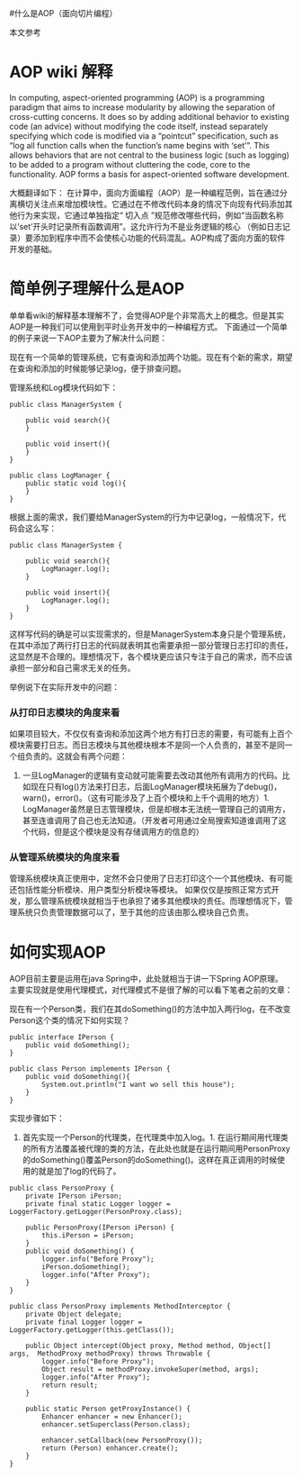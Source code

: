 #什么是AOP（面向切片编程）
>  
 本文参考  


# AOP wiki 解释

>  
 In computing, aspect-oriented programming (AOP) is a programming paradigm that aims to increase modularity by allowing the separation of cross-cutting concerns. It does so by adding additional behavior to existing code (an advice) without modifying the code itself, instead separately specifying which code is modified via a “pointcut” specification, such as “log all function calls when the function’s name begins with ‘set’”. This allows behaviors that are not central to the business logic (such as logging) to be added to a program without cluttering the code, core to the functionality. AOP forms a basis for aspect-oriented software development. 


大概翻译如下： 在计算中，面向方面编程（AOP）是一种编程范例，旨在通过分离横切关注点来增加模块性。它通过在不修改代码本身的情况下向现有代码添加其他行为来实现，它通过单独指定“ 切入点 ”规范修改哪些代码，例如“当函数名称以’set’开头时记录所有函数调用”。这允许行为不是业务逻辑的核心 （例如日志记录）要添加到程序中而不会使核心功能的代码混乱。AOP构成了面向方面的软件开发的基础。

# 简单例子理解什么是AOP

单单看wiki的解释基本理解不了，会觉得AOP是个非常高大上的概念。但是其实AOP是一种我们可以使用到平时业务开发中的一种编程方式。 下面通过一个简单的例子来说一下AOP主要为了解决什么问题：

>  
 现在有一个简单的管理系统，它有查询和添加两个功能。现在有个新的需求，期望在查询和添加的时候能够记录log，便于排查问题。 


管理系统和Log模块代码如下：

```
public class ManagerSystem {
    
    public void search(){
    }

    public void insert(){
    }
}

```

```
public class LogManager {
    public static void log(){
    }
}

```

根据上面的需求，我们要给ManagerSystem的行为中记录log，一般情况下，代码会这么写：

```
public class ManagerSystem {

    public void search(){
        LogManager.log();
    }

    public void insert(){
        LogManager.log();
    }
}

```

这样写代码的确是可以实现需求的，但是ManagerSystem本身只是个管理系统，在其中添加了两行打日志的代码就表明其也需要承担一部分管理日志打印的责任，这显然是不合理的。理想情况下，各个模块更应该只专注于自己的需求，而不应该承担一部分和自己需求无关的任务。

举例说下在实际开发中的问题：

### 从打印日志模块的角度来看

如果项目较大，不仅仅有查询和添加这两个地方有打日志的需要，有可能有上百个模块需要打日志。而日志模块与其他模块根本不是同一个人负责的，甚至不是同一个组负责的。这就会有两个问题：
1. 一旦LogManager的逻辑有变动就可能需要去改动其他所有调用方的代码。比如现在只有log()方法来打日志，后面LogManager模块拓展为了debug()，warn()，error()。（这有可能涉及了上百个模块和上千个调用的地方）1. LogManager虽然是日志管理模块，但是却根本无法统一管理自己的调用方，甚至连谁调用了自己也无法知道。（开发者可用通过全局搜索知道谁调用了这个代码，但是这个模块是没有存储调用方的信息的）
### 从管理系统模块的角度来看

管理系统模块真正使用中，定然不会只使用了日志打印这个一个其他模块、有可能还包括性能分析模块、用户类型分析模块等模块。 如果仅仅是按照正常方式开发，那么管理系统模块就相当于也承担了诸多其他模块的责任。而理想情况下，管理系统只负责管理数据可以了，至于其他的应该由那么模块自己负责。

# 如何实现AOP

AOP目前主要是运用在java Spring中，此处就相当于讲一下Spring AOP原理。 主要实现就是使用代理模式，对代理模式不是很了解的可以看下笔者之前的文章：

现在有一个Person类，我们在其doSomething()的方法中加入两行log，在不改变Person这个类的情况下如何实现？

```
public interface IPerson {
    public void doSomething();
}

public class Person implements IPerson {
    public void doSomething(){
        System.out.println("I want wo sell this house");
    }
}

```

实现步骤如下：
1. 首先实现一个Person的代理类，在代理类中加入log。1. 在运行期间用代理类的所有方法覆盖被代理的类的方法，在此处也就是在运行期间用PersonProxy的doSomething()覆盖Person的doSomething()。这样在真正调用的时候使用的就是加了log的代码了。
```
public class PersonProxy {
    private IPerson iPerson;
    private final static Logger logger = LoggerFactory.getLogger(PersonProxy.class);

    public PersonProxy(IPerson iPerson) {
        this.iPerson = iPerson;
    }
    public void doSomething() {
        logger.info("Before Proxy");
        iPerson.doSomething();
        logger.info("After Proxy");
    }
}

```

```
public class PersonProxy implements MethodInterceptor {
    private Object delegate;
    private final Logger logger = LoggerFactory.getLogger(this.getClass());

    public Object intercept(Object proxy, Method method, Object[] args,  MethodProxy methodProxy) throws Throwable {
        logger.info("Before Proxy");
        Object result = methodProxy.invokeSuper(method, args);
        logger.info("After Proxy");
        return result;
    }

    public static Person getProxyInstance() {
        Enhancer enhancer = new Enhancer();
        enhancer.setSuperclass(Person.class);

        enhancer.setCallback(new PersonProxy());
        return (Person) enhancer.create();
    }
}

```
